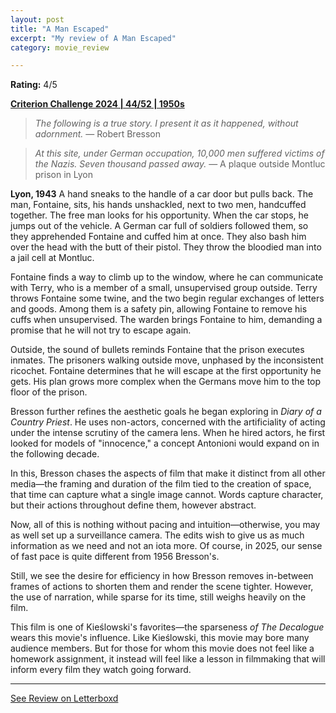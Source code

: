 ```yaml
---
layout: post
title: "A Man Escaped"
excerpt: "My review of A Man Escaped"
category: movie_review

---
```


**Rating:** 4/5

<b><a href="https://boxd.it/qWjuA/detail" rel="nofollow">Criterion Challenge 2024 | 44/52 | 1950s</a></b>

<blockquote><i>The following is a true story. I present it as it happened, without adornment.</i> — Robert Bresson</blockquote><blockquote><i>At this site, under German occupation, 10,000 men suffered victims of the Nazis. Seven thousand passed away.</i> — A plaque outside Montluc prison in Lyon</blockquote><b>Lyon, 1943</b>
A hand sneaks to the handle of a car door but pulls back. The man, Fontaine, sits, his hands unshackled, next to two men, handcuffed together. The free man looks for his opportunity. When the car stops, he jumps out of the vehicle. A German car full of soldiers followed them, so they apprehended Fontaine and cuffed him at once. They also bash him over the head with the butt of their pistol. They throw the bloodied man into a jail cell at Montluc.

Fontaine finds a way to climb up to the window, where he can communicate with Terry, who is a member of a small, unsupervised group outside. Terry throws Fontaine some twine, and the two begin regular exchanges of letters and goods. Among them is a safety pin, allowing Fontaine to remove his cuffs when unsupervised. The warden brings Fontaine to him, demanding a promise that he will not try to escape again.

Outside, the sound of bullets reminds Fontaine that the prison executes inmates. The prisoners walking outside move, unphased by the inconsistent ricochet. Fontaine determines that he will escape at the first opportunity he gets. His plan grows more complex when the Germans move him to the top floor of the prison.

Bresson further refines the aesthetic goals he began exploring in <i>Diary of a Country Priest</i>. He uses non-actors, concerned with the artificiality of acting under the intense scrutiny of the camera lens. When he hired actors, he first looked for models of "innocence," a concept Antonioni would expand on in the following decade.

In this, Bresson chases the aspects of film that make it distinct from all other media—the framing and duration of the film tied to the creation of space, that time can capture what a single image cannot. Words capture character, but their actions throughout define them, however abstract.

Now, all of this is nothing without pacing and intuition—otherwise, you may as well set up a surveillance camera. The edits wish to give us as much information as we need and not an iota more. Of course, in 2025, our sense of fast pace is quite different from 1956 Bresson's.

Still, we see the desire for efficiency in how Bresson removes in-between frames of actions to shorten them and render the scene tighter. However, the use of narration, while sparse for its time, still weighs heavily on the film.

This film is one of Kieślowski's favorites—the sparseness <i>of The Decalogue</i> wears this movie's influence. Like Kieślowski, this movie may bore many audience members. But for those for whom this movie does not feel like a homework assignment, it instead will feel like a lesson in filmmaking that will inform every film they watch going forward.

<hr>

[See Review on Letterboxd](https://boxd.it/9anX03)

